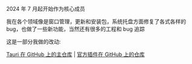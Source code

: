 2024 年 7 月起开始作为核心成员

我在各个领域像是窗口管理，更新和安装包，系统托盘方面修复了各式各样的 bug，也做了一些新功能，当然还有很多的工程和 bug 追踪

这是一部分我做的改动:

[Tauri 在 GitHub 上的主仓库](https://github.com/tauri-apps/tauri/pulls?q=author%3ALegend-Master) | [官方插件在 GitHub 上的仓库](https://github.com/tauri-apps/plugins-workspace/pulls?q=author%3ALegend-Master)
